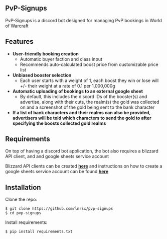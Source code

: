 ## PvP-Signups
 PvP-Signups is a discord bot designed for managing PvP bookings in World of Warcraft
 
 ## Features
* **User-friendly booking creation**
    * Automatic buyer faction and class input
    * Recommends auto-calculated boost price from customizable price list
* **Unbiased booster selection**
    * Each user starts with a weight of 1, each boost they win or lose will +/- their weight at a rate of 0.1 per 1,000,000g
* **Automatic uploading of bookings to an external google sheet**
    * By default, this includes the discord IDs of the booster(s) and advertise, along with their cuts, the realm(s) the gold was collected on and a screenshot of the gold being sent to the bank character
* **If a list of bank characters and their realms can also be provided, advertisers will be told which characters to send the gold to after specifying the boosts collected gold realms**

 ## Requirements
 On top of having a discord bot application, the bot also requires a blizzard API client, and and google sheets service account
 
 Blizzard API clients can be created [**here**](https://develop.battle.net/access/clients) and
 instructions on how to create a google sheets service account can be found [**here**](https://gspread.readthedocs.io/en/latest/oauth2.html#for-bots-using-service-account)
 
  ## Installation
  
  Clone the repo:
  
  ```console
  $ git clone https://github.com/lnrsx/pvp-signups
  $ cd pvp-signups
  ```
    
  Install requirements:
  ```console
  $ pip install requirements.txt
  ```
